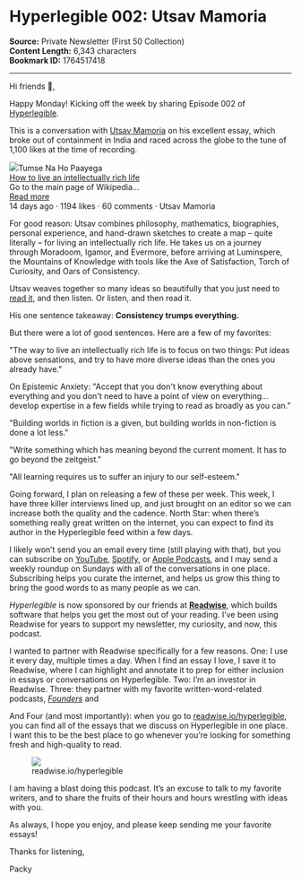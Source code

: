 # Hyperlegible 002: Utsav Mamoria

**Source:** Private Newsletter (First 50 Collection)  
**Content Length:** 6,343 characters  
**Bookmark ID:** 1764517418

---

<div><p>Hi friends 👋, </p><p><span>Happy Monday! Kicking off the week by sharing Episode 002 of </span><a href="https://substack.com/redirect/90668e01-1183-4c87-82af-de161696f1f1?j=eyJ1IjoiOXAwZ3QifQ.gb8J5T7GnA_ZlNuaMZjmlXXepKbqOsa8-6m8ExkRNpU">Hyperlegible</a><span>.</span></p><p><span>This is a conversation with </span><span><a href="https://open.substack.com/users/10776193-utsav-mamoria?utm_source=mentions">Utsav Mamoria</a></span><span> on his excellent essay, </span><span> which broke out of containment in India and raced across the globe to the tune of 1,100 likes at the time of recording. </span></p><div><div><div><img src="https://substackcdn.com/image/fetch/w_56,c_limit,f_auto,q_auto:good,fl_progressive:steep/https%3A%2F%2Fsubstack-post-media.s3.amazonaws.com%2Fpublic%2Fimages%2F017ed818-1cc6-4494-adad-597603f396fa_660x660.png"><span>Tumse Na Ho Paayega</span></div><div><a href="https://substack.com/redirect/7df85365-2880-44c8-a6b5-04fbc5a1ea8d?j=eyJ1IjoiOXAwZ3QifQ.gb8J5T7GnA_ZlNuaMZjmlXXepKbqOsa8-6m8ExkRNpU">How to live an intellectually rich life</a></div><div>Go to the main page of Wikipedia…</div><div><a href="https://substack.com/redirect/7df85365-2880-44c8-a6b5-04fbc5a1ea8d?j=eyJ1IjoiOXAwZ3QifQ.gb8J5T7GnA_ZlNuaMZjmlXXepKbqOsa8-6m8ExkRNpU">Read more</a></div><div>14 days ago · 1194 likes · 60 comments · Utsav Mamoria</div></div></div><p>For good reason: Utsav combines philosophy, mathematics, biographies, personal experience, and hand-drawn sketches to create a map – quite literally – for living an intellectually rich life. He takes us on a journey through Moradoom, Igamor, and Evermore, before arriving at Luminspere, the Mountains of Knowledge with tools like the Axe of Satisfaction, Torch of Curiosity, and Oars of Consistency. </p><p><span>Utsav weaves together so many ideas so beautifully that you just need to </span><a href="https://substack.com/redirect/19933e72-df45-4f65-ad96-cb24b9aa8244?j=eyJ1IjoiOXAwZ3QifQ.gb8J5T7GnA_ZlNuaMZjmlXXepKbqOsa8-6m8ExkRNpU">read it</a><span>, and then listen. Or listen, and then read it. </span></p><p><span>His one sentence takeaway: </span><strong>Consistency trumps everything.</strong></p><p>But there were a lot of good sentences. Here are a few of my favorites: </p><p>"The way to live an intellectually rich life is to focus on two things: Put ideas above sensations, and try to have more diverse ideas than the ones you already have."</p><p>On Epistemic Anxiety: "Accept that you don't know everything about everything and you don't need to have a point of view on everything... develop expertise in a few fields while trying to read as broadly as you can."</p><p>"Building worlds in fiction is a given, but building worlds in non-fiction is done a lot less."</p><p>"Write something which has meaning beyond the current moment. It has to go beyond the zeitgeist."</p><p>"All learning requires us to suffer an injury to our self-esteem."</p><p>Going forward, I plan on releasing a few of these per week. This week, I have three killer interviews lined up, and just brought on an editor so we can increase both the quality and the cadence. North Star: when there’s something really great written on the internet, you can expect to find its author in the Hyperlegible feed within a few days. </p><p><span>I likely won’t send you an email every time (still playing with that), but you can subscribe on </span><a href="https://substack.com/redirect/cf7d64a7-d5f3-4af3-89be-e1c70071e5a6?j=eyJ1IjoiOXAwZ3QifQ.gb8J5T7GnA_ZlNuaMZjmlXXepKbqOsa8-6m8ExkRNpU">YouTube</a><span>, </span><a href="https://substack.com/redirect/cab57d5a-d2fe-42e1-a0f1-6cde4ee65cfe?j=eyJ1IjoiOXAwZ3QifQ.gb8J5T7GnA_ZlNuaMZjmlXXepKbqOsa8-6m8ExkRNpU">Spotify</a><span>, or </span><a href="https://substack.com/redirect/006ed090-f316-415f-9201-2205f3312efb?j=eyJ1IjoiOXAwZ3QifQ.gb8J5T7GnA_ZlNuaMZjmlXXepKbqOsa8-6m8ExkRNpU">Apple Podcasts</a><span>, and I may send a weekly roundup on Sundays with all of the conversations in one place. Subscribing helps you curate the internet, and helps us grow this thing to bring the good words to as many people as we can. </span></p><p><em>Hyperlegible </em><span>is now sponsored by our friends at </span><strong><a href="https://substack.com/redirect/95029554-615a-4ed6-8675-36cb42c31ad9?j=eyJ1IjoiOXAwZ3QifQ.gb8J5T7GnA_ZlNuaMZjmlXXepKbqOsa8-6m8ExkRNpU">Readwise</a></strong><span>, which builds software that helps you get the most out of your reading. I’ve been using Readwise for years to support my newsletter, my curiosity, and now, this podcast. </span></p><p><span>I wanted to partner with Readwise specifically for a few reasons. One: I use it every day, multiple times a day. When I find an essay I love, I save it to Readwise, where I can highlight and annotate it to prep for either inclusion in essays or conversations on Hyperlegible. Two: I’m an investor in Readwise. Three: they partner with my favorite written-word-related podcasts, </span><em><a href="https://substack.com/redirect/fcf3a691-bd94-4ce4-b21b-7ad4d4bdf3a4?j=eyJ1IjoiOXAwZ3QifQ.gb8J5T7GnA_ZlNuaMZjmlXXepKbqOsa8-6m8ExkRNpU">Founders</a><span> </span></em><span>and </span></p><p><span>And Four (and most importantly): when you go to </span><a href="https://substack.com/redirect/95029554-615a-4ed6-8675-36cb42c31ad9?j=eyJ1IjoiOXAwZ3QifQ.gb8J5T7GnA_ZlNuaMZjmlXXepKbqOsa8-6m8ExkRNpU">readwise.io/hyperlegible</a><span>, you can find all of the essays that we discuss on Hyperlegible in one place. I want this to be the best place to go whenever you’re looking for something fresh and high-quality to read. </span></p><div><figure><a href="https://substack.com/redirect/4c443e56-279f-4fe0-9098-35d7ec7915b8?j=eyJ1IjoiOXAwZ3QifQ.gb8J5T7GnA_ZlNuaMZjmlXXepKbqOsa8-6m8ExkRNpU"><img src="https://substackcdn.com/image/fetch/w_1100,c_limit,f_auto,q_auto:good,fl_progressive:steep/https%3A%2F%2Fsubstack-post-media.s3.amazonaws.com%2Fpublic%2Fimages%2Ff776d9d1-f931-4112-ba40-c6836a42590f_1746x724.png"></a><figcaption>readwise.io/hyperlegible</figcaption></figure></div><p>I am having a blast doing this podcast. It’s an excuse to talk to my favorite writers, and to share the fruits of their hours and hours wrestling with ideas with you. </p><p>As always, I hope you enjoy, and please keep sending me your favorite essays! </p><p>Thanks for listening, </p><p>Packy</p></div>
